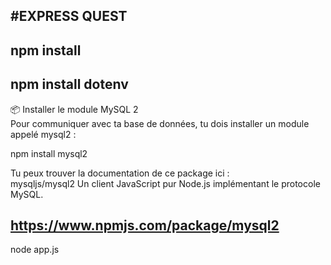 #EXPRESS QUEST
-------------------------------------------------------------------
npm install  
-------------------------------------------------------------------
npm install dotenv  
-------------------------------------------------------------------
📦 Installer le module MySQL 2  
Pour communiquer avec ta base de données, tu dois installer un module appelé mysql2 :  

npm install mysql2  

Tu peux trouver la documentation de ce package ici :   
mysqljs/mysql2
Un client JavaScript pur Node.js implémentant le protocole MySQL.  

https://www.npmjs.com/package/mysql2  
-------------------------------------------------------------------
node app.js  
